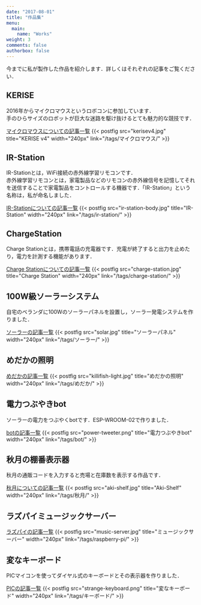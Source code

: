 ```yaml
---
date: "2017-08-01"
title: "作品集"
menu:
  main:
    name: "Works"
weight: 3
comments: false
authorbox: false
---
```


今までに私が製作した作品を紹介します．詳しくはそれぞれの記事をご覧ください．

## KERISE

2016年からマイクロマウスというロボコンに参加しています．  
手のひらサイズのロボットが巨大な迷路を駆け抜けるとても魅力的な競技です．

[マイクロマウスについての記事一覧](/tags/マイクロマウス/)
{{< postfig src="kerisev4.jpg" title="KERISE v4" width="240px" link="/tags/マイクロマウス/" >}}

## IR-Station

IR-Stationとは，WiFi接続の赤外線学習リモコンです．  
赤外線学習リモコンとは，家電製品などのリモコンの赤外線信号を記憶してそれを送信することで家電製品をコントロールする機器です．「IR-Station」という名称は，私が命名しました．

[IR-Stationについての記事一覧](/tags/ir-station/)
{{< postfig src="ir-station-body.jpg" title="IR-Station" width="240px" link="/tags/ir-station/" >}}

## ChargeStation

Charge Stationとは，携帯電話の充電器です．充電が終了すると出力を止めたり，電力を計測する機能があります．

[Charge Stationについての記事一覧](/tags/charge-station/)
{{< postfig src="charge-station.jpg" title="Charge Station" width="240px" link="/tags/charge-station/" >}}

## 100W級ソーラーシステム

自宅のベランダに100Wのソーラーパネルを設置し，ソーラー発電システムを作りました．

[ソーラーの記事一覧](/tags/ソーラー/)
{{< postfig src="solar.jpg" title="ソーラーパネル" width="240px" link="/tags/ソーラー/" >}}

## めだかの照明

[めだかの記事一覧](/tags/めだか/)
{{< postfig src="killifish-light.jpg" title="めだかの照明" width="240px" link="/tags/めだか/" >}}

## 電力つぶやきbot

ソーラーの電力をつぶやくbotです．ESP-WROOM-02で作りました．

[botの記事一覧](/tags/bot/)
{{< postfig src="power-tweeter.png" title="電力つぶやきbot" width="240px" link="/tags/bot/" >}}

## 秋月の棚番表示器

秋月の通販コードを入力すると売場と在庫数を表示する作品です．

[秋月についての記事一覧](/tags/秋月/)
{{< postfig src="aki-shelf.jpg" title="Aki-Shelf" width="240px" link="/tags/秋月/" >}}

## ラズパイミュージックサーバー

[ラズパイの記事一覧](/tags/raspberry-pi/)
{{< postfig src="music-server.jpg" title="ミュージックサーバー" width="240px" link="/tags/raspberry-pi/" >}}

## 変なキーボード

PICマイコンを使ってダイヤル式のキーボードとその表示器を作りました．

[PICの記事一覧](/tags/pic/)
{{< postfig src="strange-keyboard.png" title="変なキーボード" width="240px" link="/tags/キーボード/" >}}
